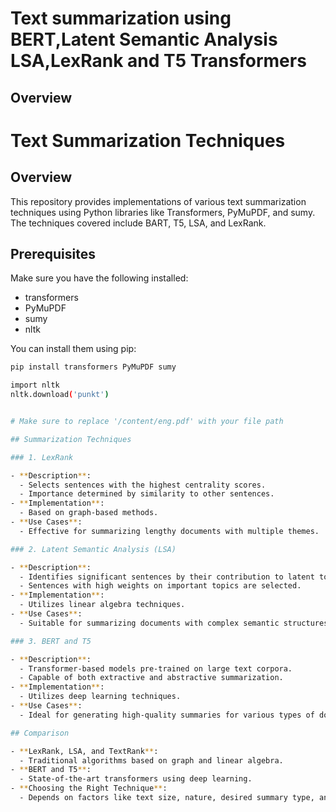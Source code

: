 # Text summarization using BERT,Latent Semantic Analysis LSA,LexRank and T5 Transformers

## Overview

# Text Summarization Techniques

## Overview

This repository provides implementations of various text summarization techniques using Python libraries like Transformers, PyMuPDF, and sumy. The techniques covered include BART, T5, LSA, and LexRank. 

## Prerequisites

Make sure you have the following installed:
- transformers
- PyMuPDF
- sumy
- nltk

You can install them using pip:

```bash
pip install transformers PyMuPDF sumy

import nltk
nltk.download('punkt')


# Make sure to replace '/content/eng.pdf' with your file path

## Summarization Techniques

### 1. LexRank

- **Description**: 
  - Selects sentences with the highest centrality scores.
  - Importance determined by similarity to other sentences.
- **Implementation**: 
  - Based on graph-based methods.
- **Use Cases**:
  - Effective for summarizing lengthy documents with multiple themes.

### 2. Latent Semantic Analysis (LSA)

- **Description**: 
  - Identifies significant sentences by their contribution to latent topics.
  - Sentences with high weights on important topics are selected.
- **Implementation**: 
  - Utilizes linear algebra techniques.
- **Use Cases**:
  - Suitable for summarizing documents with complex semantic structures.

### 3. BERT and T5

- **Description**: 
  - Transformer-based models pre-trained on large text corpora.
  - Capable of both extractive and abstractive summarization.
- **Implementation**: 
  - Utilizes deep learning techniques.
- **Use Cases**:
  - Ideal for generating high-quality summaries for various types of documents.

## Comparison

- **LexRank, LSA, and TextRank**:
  - Traditional algorithms based on graph and linear algebra.
- **BERT and T5**:
  - State-of-the-art transformers using deep learning.
- **Choosing the Right Technique**:
  - Depends on factors like text size, nature, desired summary type, and computational resources.


